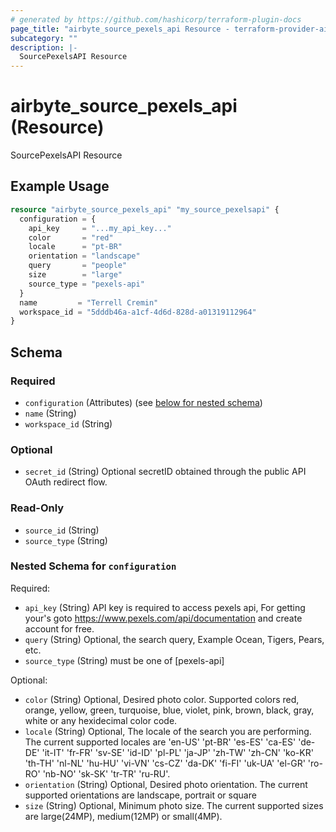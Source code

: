 ```yaml
---
# generated by https://github.com/hashicorp/terraform-plugin-docs
page_title: "airbyte_source_pexels_api Resource - terraform-provider-airbyte"
subcategory: ""
description: |-
  SourcePexelsAPI Resource
---
```


# airbyte_source_pexels_api (Resource)

SourcePexelsAPI Resource

## Example Usage

```terraform
resource "airbyte_source_pexels_api" "my_source_pexelsapi" {
  configuration = {
    api_key     = "...my_api_key..."
    color       = "red"
    locale      = "pt-BR"
    orientation = "landscape"
    query       = "people"
    size        = "large"
    source_type = "pexels-api"
  }
  name         = "Terrell Cremin"
  workspace_id = "5dddb46a-a1cf-4d6d-828d-a01319112964"
}
```

<!-- schema generated by tfplugindocs -->
## Schema

### Required

- `configuration` (Attributes) (see [below for nested schema](#nestedatt--configuration))
- `name` (String)
- `workspace_id` (String)

### Optional

- `secret_id` (String) Optional secretID obtained through the public API OAuth redirect flow.

### Read-Only

- `source_id` (String)
- `source_type` (String)

<a id="nestedatt--configuration"></a>
### Nested Schema for `configuration`

Required:

- `api_key` (String) API key is required to access pexels api, For getting your's goto https://www.pexels.com/api/documentation and create account for free.
- `query` (String) Optional, the search query, Example Ocean, Tigers, Pears, etc.
- `source_type` (String) must be one of [pexels-api]

Optional:

- `color` (String) Optional, Desired photo color. Supported colors red, orange, yellow, green, turquoise, blue, violet, pink, brown, black, gray, white or any hexidecimal color code.
- `locale` (String) Optional, The locale of the search you are performing. The current supported locales are 'en-US' 'pt-BR' 'es-ES' 'ca-ES' 'de-DE' 'it-IT' 'fr-FR' 'sv-SE' 'id-ID' 'pl-PL' 'ja-JP' 'zh-TW' 'zh-CN' 'ko-KR' 'th-TH' 'nl-NL' 'hu-HU' 'vi-VN' 'cs-CZ' 'da-DK' 'fi-FI' 'uk-UA' 'el-GR' 'ro-RO' 'nb-NO' 'sk-SK' 'tr-TR' 'ru-RU'.
- `orientation` (String) Optional, Desired photo orientation. The current supported orientations are landscape, portrait or square
- `size` (String) Optional, Minimum photo size. The current supported sizes are large(24MP), medium(12MP) or small(4MP).


